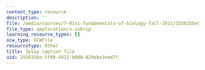```yaml
---
content_type: resource
description: ''
file: /media/courses/7-01sc-fundamentals-of-biology-fall-2011/255635be5f885622b080829ebe3eed7f_YnF1b_Kqf88.vtt
file_type: application/x-subrip
learning_resource_types: []
ocw_type: OCWFile
resourcetype: Other
title: 3play caption file
uid: 255635be-5f88-5622-b080-829ebe3eed7f
---
```

